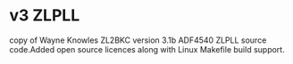 # v3 ZLPLL
copy of Wayne Knowles ZL2BKC version 3.1b ADF4540 ZLPLL source code.Added open source licences along with Linux Makefile build support.


